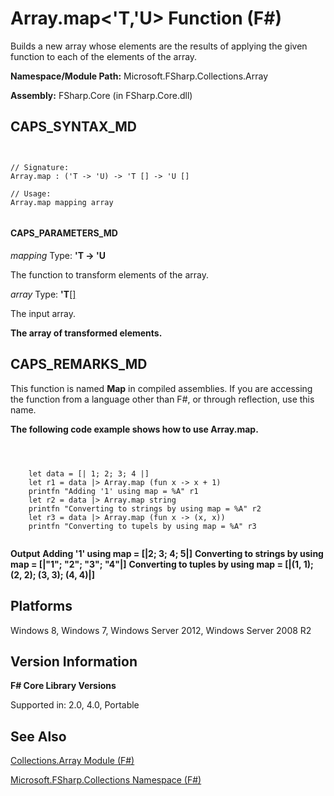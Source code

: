 # Array.map<'T,'U> Function (F#)

Builds a new array whose elements are the results of applying the given function to each of the elements of the array.

**Namespace/Module Path:** Microsoft.FSharp.Collections.Array

**Assembly:** FSharp.Core (in FSharp.Core.dll)


## CAPS_SYNTAX_MD



```


// Signature:
Array.map : ('T -> 'U) -> 'T [] -> 'U []

// Usage:
Array.map mapping array


```



#### CAPS_PARAMETERS_MD
*mapping*
Type: **'T -&gt; 'U**


The function to transform elements of the array.


*array*
Type: **'T**[[]](http://msdn.microsoft.com/en-us/library/def20292-9aae-4596-9275-b94e594f8493)


The input array.



**The array of transformed elements.**
## CAPS_REMARKS_MD
This function is named **Map** in compiled assemblies. If you are accessing the function from a language other than F#, or through reflection, use this name.

**The following code example shows how to use Array.map.**


```



    let data = [| 1; 2; 3; 4 |]
    let r1 = data |> Array.map (fun x -> x + 1)
    printfn "Adding '1' using map = %A" r1
    let r2 = data |> Array.map string
    printfn "Converting to strings by using map = %A" r2
    let r3 = data |> Array.map (fun x -> (x, x))
    printfn "Converting to tupels by using map = %A" r3


```



**Output**
**Adding '1' using map = [|2; 3; 4; 5|]**
**Converting to strings by using map = [|"1"; "2"; "3"; "4"|]**
**Converting to tuples by using map = [|(1, 1); (2, 2); (3, 3); (4, 4)|]**
## Platforms
Windows 8, Windows 7, Windows Server 2012, Windows Server 2008 R2


## Version Information
**F# Core Library Versions**

Supported in: 2.0, 4.0, Portable




## See Also
[Collections.Array Module &#40;F&#35;&#41;](Collections.Array+Module+%28F%23%29.md)

[Microsoft.FSharp.Collections Namespace &#40;F&#35;&#41;](Microsoft.FSharp.Collections+Namespace+%28F%23%29.md)

